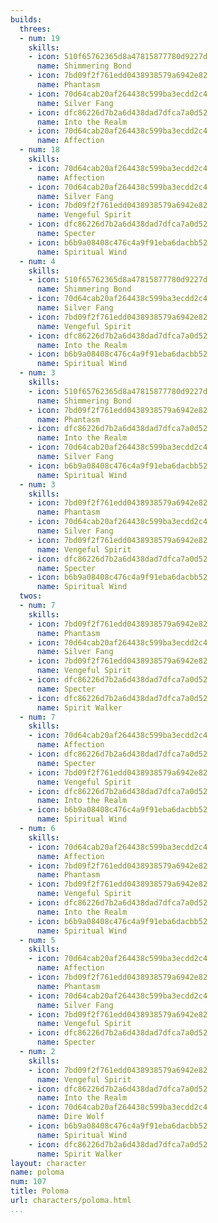```yaml
---
builds:
  threes:
  - num: 19
    skills:
    - icon: 510f65762365d8a47815877780d9227d
      name: Shimmering Bond
    - icon: 7bd09f2f761edd0438938579a6942e82
      name: Phantasm
    - icon: 70d64cab20af264438c599ba3ecdd2c4
      name: Silver Fang
    - icon: dfc86226d7b2a6d438dad7dfca7a0d52
      name: Into the Realm
    - icon: 70d64cab20af264438c599ba3ecdd2c4
      name: Affection
  - num: 18
    skills:
    - icon: 70d64cab20af264438c599ba3ecdd2c4
      name: Affection
    - icon: 70d64cab20af264438c599ba3ecdd2c4
      name: Silver Fang
    - icon: 7bd09f2f761edd0438938579a6942e82
      name: Vengeful Spirit
    - icon: dfc86226d7b2a6d438dad7dfca7a0d52
      name: Specter
    - icon: b6b9a08408c476c4a9f91eba6dacbb52
      name: Spiritual Wind
  - num: 4
    skills:
    - icon: 510f65762365d8a47815877780d9227d
      name: Shimmering Bond
    - icon: 70d64cab20af264438c599ba3ecdd2c4
      name: Silver Fang
    - icon: 7bd09f2f761edd0438938579a6942e82
      name: Vengeful Spirit
    - icon: dfc86226d7b2a6d438dad7dfca7a0d52
      name: Into the Realm
    - icon: b6b9a08408c476c4a9f91eba6dacbb52
      name: Spiritual Wind
  - num: 3
    skills:
    - icon: 510f65762365d8a47815877780d9227d
      name: Shimmering Bond
    - icon: 7bd09f2f761edd0438938579a6942e82
      name: Phantasm
    - icon: dfc86226d7b2a6d438dad7dfca7a0d52
      name: Into the Realm
    - icon: 70d64cab20af264438c599ba3ecdd2c4
      name: Silver Fang
    - icon: b6b9a08408c476c4a9f91eba6dacbb52
      name: Spiritual Wind
  - num: 3
    skills:
    - icon: 7bd09f2f761edd0438938579a6942e82
      name: Phantasm
    - icon: 70d64cab20af264438c599ba3ecdd2c4
      name: Silver Fang
    - icon: 7bd09f2f761edd0438938579a6942e82
      name: Vengeful Spirit
    - icon: dfc86226d7b2a6d438dad7dfca7a0d52
      name: Specter
    - icon: b6b9a08408c476c4a9f91eba6dacbb52
      name: Spiritual Wind
  twos:
  - num: 7
    skills:
    - icon: 7bd09f2f761edd0438938579a6942e82
      name: Phantasm
    - icon: 70d64cab20af264438c599ba3ecdd2c4
      name: Silver Fang
    - icon: 7bd09f2f761edd0438938579a6942e82
      name: Vengeful Spirit
    - icon: dfc86226d7b2a6d438dad7dfca7a0d52
      name: Specter
    - icon: dfc86226d7b2a6d438dad7dfca7a0d52
      name: Spirit Walker
  - num: 7
    skills:
    - icon: 70d64cab20af264438c599ba3ecdd2c4
      name: Affection
    - icon: dfc86226d7b2a6d438dad7dfca7a0d52
      name: Specter
    - icon: 7bd09f2f761edd0438938579a6942e82
      name: Vengeful Spirit
    - icon: dfc86226d7b2a6d438dad7dfca7a0d52
      name: Into the Realm
    - icon: b6b9a08408c476c4a9f91eba6dacbb52
      name: Spiritual Wind
  - num: 6
    skills:
    - icon: 70d64cab20af264438c599ba3ecdd2c4
      name: Affection
    - icon: 7bd09f2f761edd0438938579a6942e82
      name: Phantasm
    - icon: 7bd09f2f761edd0438938579a6942e82
      name: Vengeful Spirit
    - icon: dfc86226d7b2a6d438dad7dfca7a0d52
      name: Into the Realm
    - icon: b6b9a08408c476c4a9f91eba6dacbb52
      name: Spiritual Wind
  - num: 5
    skills:
    - icon: 70d64cab20af264438c599ba3ecdd2c4
      name: Affection
    - icon: 7bd09f2f761edd0438938579a6942e82
      name: Phantasm
    - icon: 70d64cab20af264438c599ba3ecdd2c4
      name: Silver Fang
    - icon: 7bd09f2f761edd0438938579a6942e82
      name: Vengeful Spirit
    - icon: dfc86226d7b2a6d438dad7dfca7a0d52
      name: Specter
  - num: 2
    skills:
    - icon: 7bd09f2f761edd0438938579a6942e82
      name: Vengeful Spirit
    - icon: dfc86226d7b2a6d438dad7dfca7a0d52
      name: Into the Realm
    - icon: 70d64cab20af264438c599ba3ecdd2c4
      name: Dire Wolf
    - icon: b6b9a08408c476c4a9f91eba6dacbb52
      name: Spiritual Wind
    - icon: dfc86226d7b2a6d438dad7dfca7a0d52
      name: Spirit Walker
layout: character
name: poloma
num: 107
title: Poloma
url: characters/poloma.html
...
```

